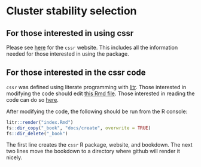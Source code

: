 # Cluster stability selection

<!-- badges: start -->
<!-- badges: end -->

## For those interested in using cssr

Please see [here](docs/index.html) for the `cssr` website. This includes
all the information needed for those interested in using the package.

## For those interested in the cssr code

`cssr` was defined using literate programming with [litr](https://jacobbien.github.io/litr-project/). Those interested in modifying the code should edit [this Rmd file](index.Rmd). Those
interested in reading the code can do so [here](docs/create/index.html).

After modifying the code, the following should be run from the R console:

``` r
litr::render("index.Rmd")
fs::dir_copy("_book", "docs/create", overwrite = TRUE)
fs::dir_delete("_book")
```

The first line creates the `cssr` R package, website, and bookdown.  The next two lines move the bookdown to a directory where github will render it nicely.
